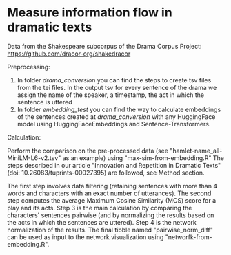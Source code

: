 # Measure information flow in dramatic texts
Data from the Shakespeare subcorpus of the Drama Corpus Project: https://github.com/dracor-org/shakedracor

Preprocessing:
1. In folder _drama_conversion_ you can find the steps to create tsv files from the tei files. In the output tsv for every sentence of the drama we assign the name of the speaker, a timestamp, the act in which the sentence is uttered
2. In folder _embedding_test_ you can find the way to calculate embeddings of the sentences created at _drama_conversion_ with any HuggingFace model using HuggingFaceEmbeddings and Sentence-Transformers.

Calculation:

Perform the comparison on the pre-processed data (see "hamlet-name_all-MiniLM-L6-v2.tsv" as an example) using "max-sim-from-embedding.R" The steps described in our article "Innovation and Repetition in Dramatic Texts" (doi: 10.26083/tuprints-00027395) are followed, see Method section. 

The first step involves data filtering (retaining sentences with more than 4 words and characters with an exact number of utterances). The second step computes the average Maximum Cosine Similarity (MCS) score for a play and its acts. Step 3 is the main calculation by comparing the characters' sentences pairwise (and by normalizing the results based on the acts in which the sentences are uttered). Step 4 is the network normalization of the results. The final tibble named "pairwise_norm_diff" can be used as input to the network visualization using "networfk-from-embedding.R".

